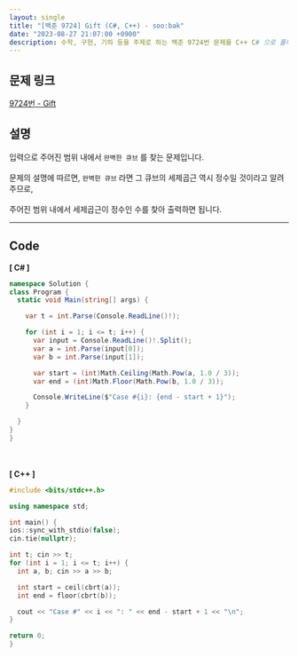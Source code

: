 ```yaml
---
layout: single
title: "[백준 9724] Gift (C#, C++) - soo:bak"
date: "2023-08-27 21:07:00 +0900"
description: 수학, 구현, 기하 등을 주제로 하는 백준 9724번 문제를 C++ C# 으로 풀이 및 해설
---
```


## 문제 링크
  [9724번 - Gift](https://www.acmicpc.net/problem/9724)

## 설명
입력으로 주어진 범위 내에서 `완벽한 큐브` 를 찾는 문제입니다. <br>
<br>
문제의 설명에 따르면, `완벽한 큐브` 라면 그 큐브의 세제곱근 역시 정수일 것이라고 알려주므로, <br>
<br>
주어진 범위 내에서 세제곱근이 정수인 수를 찾아 출력하면 됩니다. <br>
- - -

## Code
<b>[ C# ] </b>
<br>

  ```c#
namespace Solution {
  class Program {
    static void Main(string[] args) {

      var t = int.Parse(Console.ReadLine()!);

      for (int i = 1; i <= t; i++) {
        var input = Console.ReadLine()!.Split();
        var a = int.Parse(input[0]);
        var b = int.Parse(input[1]);

        var start = (int)Math.Ceiling(Math.Pow(a, 1.0 / 3));
        var end = (int)Math.Floor(Math.Pow(b, 1.0 / 3));

        Console.WriteLine($"Case #{i}: {end - start + 1}");
      }

    }
  }
}
  ```
<br><br>
<b>[ C++ ] </b>
<br>

  ```c++
#include <bits/stdc++.h>

using namespace std;

int main() {
  ios::sync_with_stdio(false);
  cin.tie(nullptr);

  int t; cin >> t;
  for (int i = 1; i <= t; i++) {
    int a, b; cin >> a >> b;

    int start = ceil(cbrt(a));
    int end = floor(cbrt(b));

    cout << "Case #" << i << ": " << end - start + 1 << "\n";
  }

  return 0;
}
  ```
